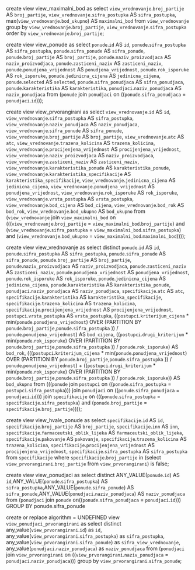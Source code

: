create  view view_maximalni_bod as
select `view_vrednovanje`.`broj_partije`    AS `broj_partije`,
`view_vrednovanje`.`sifra_postupka`  AS `sifra_postupka`,
max(`view_vrednovanje`.`bod_ukupno`) AS `maximalni_bod`
from `view_vrednovanje`
group by `view_vrednovanje`.`broj_partije`, `view_vrednovanje`.`sifra_postupka`
order by `view_vrednovanje`.`broj_partije`;

create  view view_ponude as
select `ponude`.`id`                   AS `id`,
`ponude`.`sifra_postupka`       AS `sifra_postupka`,
`ponude`.`sifra_ponude`         AS `sifra_ponude`,
`ponude`.`broj_partije`         AS `broj_partije`,
`ponude`.`naziv_proizvodjaca`   AS `naziv_proizvodjaca`,
`ponude`.`zasticeni_naziv`      AS `zasticeni_naziv`,
`ponude`.`ponudjena_vrijednost` AS `ponudjena_vrijednost`,
`ponude`.`rok_isporuke`         AS `rok_isporuke`,
`ponude`.`jedinicna_cijena`     AS `jedinicna_cijena`,
`ponude`.`selected`             AS `selected`,
`ponude`.`sifra_ponudjaca`      AS `sifra_ponudjaca`,
`ponude`.`karakteristika`       AS `karakteristika`,
`ponudjaci`.`naziv_ponudjaca`   AS `naziv_ponudjaca`
from (`ponude` join `ponudjaci`
on ((`ponude`.`sifra_ponudjaca` = `ponudjaci`.`id`)));

create  view view_prvorangirani as
select `view_vrednovanje`.`id`                           AS `id`,
`view_vrednovanje`.`sifra_postupka`               AS `sifra_postupka`,
`view_vrednovanje`.`naziv_ponudjaca`              AS `naziv_ponudjaca`,
`view_vrednovanje`.`sifra_ponude`                 AS `sifra_ponude`,
`view_vrednovanje`.`broj_partije`                 AS `broj_partije`,
`view_vrednovanje`.`atc`                          AS `atc`,
`view_vrednovanje`.`trazena_kolicina`             AS `trazena_kolicina`,
`view_vrednovanje`.`procijenjena_vrijednost`      AS `procijenjena_vrijednost`,
`view_vrednovanje`.`naziv_proizvodjaca`           AS `naziv_proizvodjaca`,
`view_vrednovanje`.`zasticeni_naziv`              AS `zasticeni_naziv`,
`view_vrednovanje`.`karakteristika_ponude`        AS `karakteristika_ponude`,
`view_vrednovanje`.`karakteristika_specifikacije` AS `karakteristika_specifikacije`,
`view_vrednovanje`.`jedinicna_cijena`             AS `jedinicna_cijena`,
`view_vrednovanje`.`ponudjena_vrijednost`         AS `ponudjena_vrijednost`,
`view_vrednovanje`.`rok_isporuke`                 AS `rok_isporuke`,
`view_vrednovanje`.`vrsta_postupka`               AS `vrsta_postupka`,
`view_vrednovanje`.`bod_cijena`                   AS `bod_cijena`,
`view_vrednovanje`.`bod_rok`                      AS `bod_rok`,
`view_vrednovanje`.`bod_ukupno`                   AS `bod_ukupno`
from (`view_vrednovanje` join `view_maximalni_bod`
on (((`view_vrednovanje`.`broj_partije` = `view_maximalni_bod`.`broj_partije`) and
(`view_vrednovanje`.`sifra_postupka` = `view_maximalni_bod`.`sifra_postupka`) and
(`view_vrednovanje`.`bod_ukupno` = `view_maximalni_bod`.`maximalni_bod`))));

create  view view_vrednovanje as
select distinct `ponude`.`id`                                                            AS `id`,
`ponude`.`sifra_postupka`                                                AS `sifra_postupka`,
`ponude`.`sifra_ponude`                                                  AS `sifra_ponude`,
`ponude`.`broj_partije`                                                  AS `broj_partije`,
`ponude`.`naziv_proizvodjaca`                                            AS `naziv_proizvodjaca`,
`ponude`.`zasticeni_naziv`                                               AS `zasticeni_naziv`,
`ponude`.`ponudjena_vrijednost`                                          AS `ponudjena_vrijednost`,
`ponude`.`rok_isporuke`                                                  AS `rok_isporuke`,
`ponude`.`jedinicna_cijena`                                              AS `jedinicna_cijena`,
`ponude`.`karakteristika`                                                AS `karakteristika_ponude`,
`ponudjaci`.`naziv_ponudjaca`                                            AS `naziv_ponudjaca`,
`specifikacije`.`atc`                                                    AS `atc`,
`specifikacije`.`karakteristika`                                         AS `karakteristika_specifikacije`,
`specifikacije`.`trazena_kolicina`                                       AS `trazena_kolicina`,
`specifikacije`.`procijenjena_vrijednost`                                AS `procijenjena_vrijednost`,
`postupci`.`vrsta_postupka`                                              AS `vrsta_postupka`,
((`postupci`.`kriterijum_cijena` * min(`ponude`.`ponudjena_vrijednost`)
OVER (PARTITION BY `ponude`.`broj_partije`,`ponude`.`sifra_postupka` )) /
`ponude`.`ponudjena_vrijednost`)                                        AS `bod_cijena`,
((`postupci`.`drugi_kriterijum` * min(`ponude`.`rok_isporuke`)
OVER (PARTITION BY `ponude`.`broj_partije`,`ponude`.`sifra_postupka` )) /
`ponude`.`rok_isporuke`)                                                AS `bod_rok`,
(((`postupci`.`kriterijum_cijena` * min(`ponude`.`ponudjena_vrijednost`)
OVER (PARTITION BY `ponude`.`broj_partije`,`ponude`.`sifra_postupka` )) /
`ponude`.`ponudjena_vrijednost`) + ((`postupci`.`drugi_kriterijum` *
min(`ponude`.`rok_isporuke`)
OVER (PARTITION BY `ponude`.`broj_partije`,`ponude`.`sifra_postupka` )) /
`ponude`.`rok_isporuke`)) AS `bod_ukupno`
from (((`ponude` join `postupci`
on ((`ponude`.`sifra_postupka` = `postupci`.`sifra_postupka`))) join `ponudjaci`
on ((`ponude`.`sifra_ponudjaca` = `ponudjaci`.`id`))) join `specifikacije`
on (((`ponude`.`sifra_postupka` = `specifikacije`.`sifra_postupka`) and
(`ponude`.`broj_partije` = `specifikacije`.`broj_partije`))));

create view view_hvale_ponude as
select `specifikacije`.`id`                        AS `id`,
`specifikacije`.`broj_partije`              AS `broj_partije`,
`specifikacije`.`inn`                       AS `inn`,
`specifikacije`.`farmaceutski_oblik_lijeka` AS `farmaceutski_oblik_lijeka`,
`specifikacije`.`pakovanje`                 AS `pakovanje`,
`specifikacije`.`trazena_kolicina`          AS `trazena_kolicina`,
`specifikacije`.`procijenjena_vrijednost`   AS `procijenjena_vrijednost`,
`specifikacije`.`sifra_postupka`            AS `sifra_postupka`
from `specifikacije`
where `specifikacije`.`broj_partije` in
(select `view_prvorangirani`.`broj_partije` from `view_prvorangirani`) is false;



create view view_ponudjaci as select distinct ANY_VALUE(`ponude`.`id`) AS `id`,ANY_VALUE(`ponude`.`sifra_postupka`) AS `sifra_postupka`,ANY_VALUE(`ponude`.`sifra_ponude`) AS `sifra_ponude`,ANY_VALUE(`ponudjaci`.`naziv_ponudjaca`) AS `naziv_ponudjaca` from (`ponudjaci` join `ponude` on((`ponude`.`sifra_ponudjaca` = `ponudjaci`.`id`)))
GROUP BY ponude.sifra_ponude


create or replace
algorithm = UNDEFINED view `view_ponudjaci_prvorangirani` as
select
distinct any_value(`view_prvorangirani`.`id`) as `id`,
any_value(`view_prvorangirani`.`sifra_postupka`) as `sifra_postupka`,
any_value(`view_prvorangirani`.`sifra_ponude`) as `sifra_view_vrednovanje`,
any_value(`ponudjaci`.`naziv_ponudjaca`) as `naziv_ponudjaca`
from
(`ponudjaci`
join `view_prvorangirani` on
((`view_prvorangirani`.`naziv_ponudjaca` = `ponudjaci`.`naziv_ponudjaca`)))
group by
`view_prvorangirani`.`sifra_ponude`;
